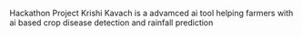 Hackathon Project
Krishi Kavach is a advamced ai tool helping farmers with ai based crop disease detection and rainfall prediction
